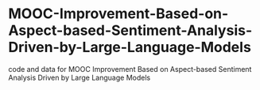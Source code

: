 # MOOC-Improvement-Based-on-Aspect-based-Sentiment-Analysis-Driven-by-Large-Language-Models
code and data for MOOC Improvement Based on Aspect-based Sentiment Analysis Driven by Large Language Models
